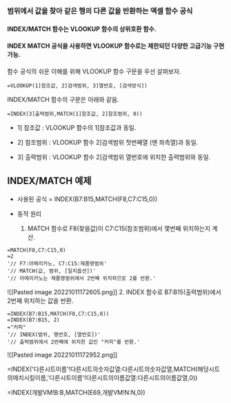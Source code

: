 ### 범위에서 값을 찾아 같은 행의 다른 값을 반환하는 엑셀 함수 공식

#### INDEX/MATCH 함수는 VLOOKUP 함수의 상위호환 함수.
#### INDEX MATCH 공식을 사용하면 VLOOKUP 함수로는 제한되던 다양한 고급기능 구현 가능.

함수 공식의 쉬운 이해를 위해 VLOOKUP 함수 구문을 우선 살펴보자.
```spreadsheet
=VLOOKUP(1]참조값, 2]검색범위, 3]열번호, [검색방식])
``` 

INDEX/MATCH 함수의 구문은 아래와 같음.
```spreadsheet
=INDEX(3]출력범위,MATCH(1]참조값, 2]참조범위, 0))
```
- 1] 참조값
: VLOOKUP 함수의 1]참조값과 동일.

- 2] 참조범위
: VLOOKUP 함수 2]검색범위 첫번째열 (맨 좌측열)과 동일.

- 3] 출력범위
: VLOOKUP 함수 2]검색범위 열번호에 위치한 출력범위와 동일.



## INDEX/MATCH 예제

- 사용된 공식
= INDEX(B7:B15,MATCH(F8,C7:C15,0))

- 동작 원리
	1. MATCH 함수로 F8(찾을값)이 C7:C15(참조범위)에서 몇번째 위치하는지 계산.
```spreadsheet
=MATCH(F8,C7:C15,0)
=2
'// F7:아메리카노, C7:C15:제품명범위'
'// MATCH(값, 범위, [일치옵션])'
'// 아메리카노는 제품명범위에서 2번째 위치하므로 2를 반환.'
```
![[Pasted image 20221011172605.png]]
	2. INDEX 함수로 B7:B15(출력범위)에서 2번째 위치하는 값을 반환.
```spreadsheet
=INDEX(B7:B15,MATCH(F8,C7:C15,0))
=INDEX(B7:B15, 2)
="커피"
'// INDEX(범위, 행번호, [열번호])'
'// 출력범위에서 2번째에 위치한 값인 "커피"를 반환.'
```
![[Pasted image 20221011172952.png]]



=INDEX('다른시트이름'!다른시트의숫자값열:다른시트의숫자값열,MATCH(해당시트의매치시킬이름,'다른시트이름'!다른시트의이름값열:다른시트의이름값열,0))


=INDEX(개발VM!B:B,MATCH(E69,개발VM!N:N,0))